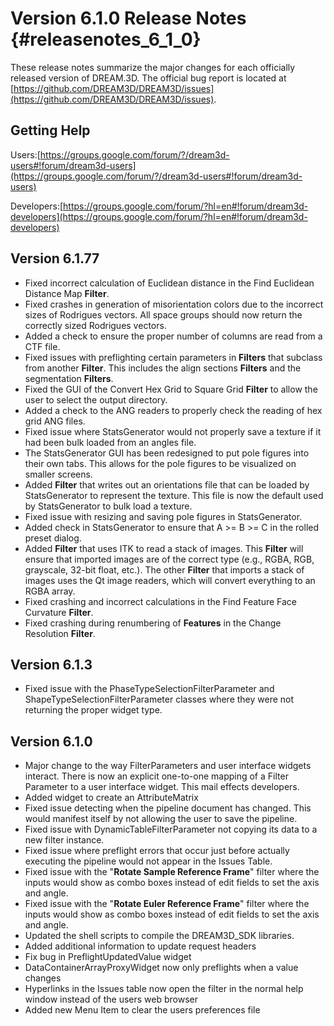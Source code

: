 Version 6.1.0 Release Notes {#releasenotes_6_1_0}
===========


These release notes summarize the major changes for each officially released version of DREAM.3D. The official bug report is located at [https://github.com/DREAM3D/DREAM3D/issues](https://github.com/DREAM3D/DREAM3D/issues).

## Getting Help ##

Users:[https://groups.google.com/forum/?/dream3d-users#!forum/dream3d-users](https://groups.google.com/forum/?/dream3d-users#!forum/dream3d-users)

Developers:[https://groups.google.com/forum/?hl=en#!forum/dream3d-developers](https://groups.google.com/forum/?hl=en#!forum/dream3d-developers)

## Version 6.1.77 ##

+ Fixed incorrect calculation of Euclidean distance in the Find Euclidean Distance Map **Filter**.
+ Fixed crashes in generation of misorientation colors due to the incorrect sizes of Rodrigues vectors. All space groups should now return the correctly sized Rodrigues vectors.
+ Added a check to ensure the proper number of columns are read from a CTF file.
+ Fixed issues with preflighting certain parameters in **Filters** that subclass from another **Filter**. This includes the align sections **Filters** and the segmentation **Filters**.
+ Fixed the GUI of the Convert Hex Grid to Square Grid **Filter** to allow the user to select the output directory.
+ Added a check to the ANG readers to properly check the reading of hex grid ANG files.
+ Fixed issue where StatsGenerator would not properly save a texture if it had been bulk loaded from an angles file.
+ The StatsGenerator GUI has been redesigned to put pole figures into their own tabs. This allows for the pole figures to be visualized on smaller screens.
+ Added **Filter** that writes out an orientations file that can be loaded by StatsGenerator to represent the texture. This file is now the default used by StatsGenerator to bulk load a texture. 
+ Fixed issue with resizing and saving pole figures in StatsGenerator.
+ Added check in StatsGenerator to ensure that A >= B >= C in the rolled preset dialog.
+ Added **Filter** that uses ITK to read a stack of images. This **Filter** will ensure that imported images are of the correct type (e.g., RGBA, RGB, grayscale, 32-bit float, etc.). The other **Filter** that imports a stack of images uses the Qt image readers, which will convert everything to an RGBA array.
+ Fixed crashing and incorrect calculations in the Find Feature Face Curvature **Filter**.
+ Fixed crashing during renumbering of **Features** in the Change Resolution **Filter**.

## Version 6.1.3 ##

+ Fixed issue with the PhaseTypeSelectionFilterParameter and ShapeTypeSelectionFilterParameter classes where they were not returning the proper widget type.

## Version 6.1.0 ##

+ Major change to the way FilterParameters and user interface widgets interact. There is now an explicit one-to-one mapping of a Filter Parameter to a user interface widget. This mail effects developers.
+ Added widget to create an AttributeMatrix
+ Fixed issue detecting when the pipeline document has changed. This would manifest itself by not allowing the user to save the pipeline.
+ Fixed issue with DynamicTableFilterParameter not copying its data to a new filter instance.
+ Fixed issue where preflight errors that occur just before actually executing the pipeline would not appear in the Issues Table.
+ Fixed issue with the "**Rotate Sample Reference Frame**" filter where the inputs would show as combo boxes instead of edit fields to set the axis and angle.
+ Fixed issue with the "**Rotate Euler Reference Frame**" filter where the inputs would show as combo boxes instead of edit fields to set the axis and angle.
+ Updated the shell scripts to compile the DREAM3D_SDK libraries.
+ Added additional information to update request headers
+ Fix bug in PreflightUpdatedValue widget
+ DataContainerArrayProxyWidget now only preflights when a value changes
+ Hyperlinks in the Issues table now open the filter in the normal help window instead of the users web browser
+ Added new Menu Item to clear the users preferences file
